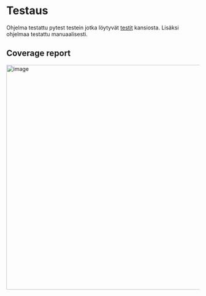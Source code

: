 # Testaus

Ohjelma testattu pytest testein jotka löytyvät [testit](../src/tests) kansiosta. Lisäksi ohjelmaa testattu manuaalisesti.

## Coverage report

<img width="588" alt="image" src="https://github.com/Karri6/ot-harjoitustyo/assets/126342259/7c60f54b-dc97-43c5-b8f9-686d5d4af133">
